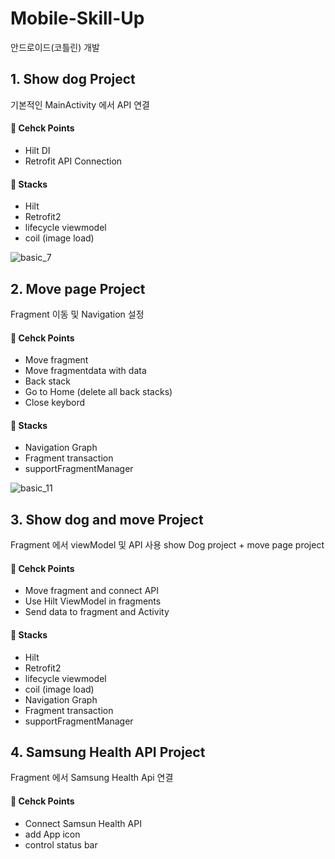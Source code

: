 # Mobile-Skill-Up
안드로이드(코틀린) 개발

## 1. Show dog Project
기본적인 MainActivity 에서 API 연결

#### :loudspeaker: Cehck Points
- Hilt DI
- Retrofit API Connection

#### :wrench: Stacks
- Hilt
- Retrofit2
- lifecycle viewmodel
- coil (image load)

![basic_7](https://github.com/Daseul727/Mobile-Skill-Up/assets/44765748/b80746f7-6a4b-43a7-ab44-01ef6c58d7d9)


## 2. Move page Project
Fragment 이동 및 Navigation 설정

#### :loudspeaker: Cehck Points
- Move fragment
- Move fragmentdata with data
- Back stack
- Go to Home (delete all back stacks)
- Close keybord

#### :wrench: Stacks
- Navigation Graph
- Fragment transaction
- supportFragmentManager


![basic_11](https://github.com/Daseul727/Mobile-Skill-Up/assets/44765748/64892c82-13c7-4abf-9f6c-f9ef68ad4344)


## 3. Show dog and move Project
Fragment 에서 viewModel 및 API 사용
show Dog project + move page project

#### :loudspeaker: Cehck Points
- Move fragment and connect API
- Use Hilt ViewModel in fragments
- Send data to fragment and Activity
  
#### :wrench: Stacks
- Hilt
- Retrofit2
- lifecycle viewmodel
- coil (image load)
- Navigation Graph
- Fragment transaction
- supportFragmentManager


## 4. Samsung Health API Project
Fragment 에서 Samsung Health Api 연결

#### :loudspeaker: Cehck Points
- Connect Samsun Health API
- add App icon
- control status bar
